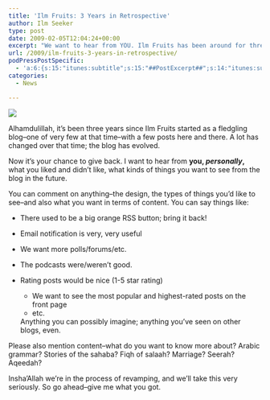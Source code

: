 ```yaml
---
title: 'Ilm Fruits: 3 Years in Retrospective'
author: Ilm Seeker
type: post
date: 2009-02-05T12:04:24+00:00
excerpt: "We want to hear from YOU. Ilm Fruits has been around for three years; what kinds of things worked, and didn't work? What would you like to see in the future, in terms of features, and content?"
url: /2009/ilm-fruits-3-years-in-retrospective/
podPressPostSpecific:
  - 'a:6:{s:15:"itunes:subtitle";s:15:"##PostExcerpt##";s:14:"itunes:summary";s:15:"##PostExcerpt##";s:15:"itunes:keywords";s:17:"##WordPressCats##";s:13:"itunes:author";s:10:"##Global##";s:15:"itunes:explicit";s:2:"No";s:12:"itunes:block";s:2:"No";}'
categories:
  - News

---
```

![][1]

Alhamdulillah, it&#8217;s been three years since Ilm Fruits started as a fledgling blog&#8211;one of very few at that time&#8211;with a few posts here and there. A lot has changed over that time; the blog has evolved.

Now it&#8217;s your chance to give back. I want to hear from **you, _personally_,** what you liked and didn&#8217;t like, what kinds of things you want to see from the blog in the future.

You can comment on anything&#8211;the design, the types of things you&#8217;d like to see&#8211;and also what you want in terms of content. You can say things like:

  * There used to be a big orange RSS button; bring it back!
  * Email notification is very, very useful
  * We want more polls/forums/etc.
  * The podcasts were/weren&#8217;t good.
  * Rating posts would be nice (1-5 star rating) 
      * We want to see the most popular and highest-rated posts on the front page
      * etc.</ul> 
    Anything you can possibly imagine; anything you&#8217;ve seen on other blogs, even.
    
    Please also mention content&#8211;what do you want to know more about? Arabic grammar? Stories of the sahaba? Fiqh of salaah? Marriage? Seerah? Aqeedah?
    
    Insha&#8217;Allah we&#8217;re in the process of revamping, and we&#8217;ll take this very seriously. So go ahead&#8211;give me what you got.

 [1]: /wp-content/uploads/tree.jpg